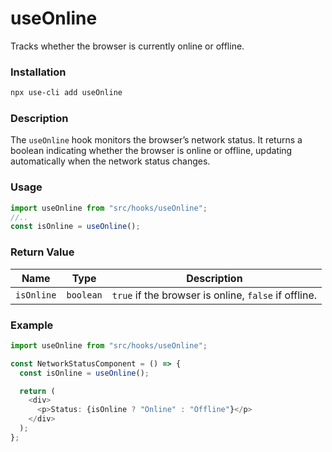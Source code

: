 # useOnline

Tracks whether the browser is currently online or offline.

### Installation

```bash
npx use-cli add useOnline
```

### Description

The `useOnline` hook monitors the browser’s network status. It returns a boolean indicating whether the browser is online or offline, updating automatically when the network status changes.

### Usage

```typescript
import useOnline from "src/hooks/useOnline";
//..
const isOnline = useOnline();
```

### Return Value

| Name       | Type      | Description                                          |
| ---------- | --------- | ---------------------------------------------------- |
| `isOnline` | `boolean` | `true` if the browser is online, `false` if offline. |

### Example

```typescript
import useOnline from "src/hooks/useOnline";

const NetworkStatusComponent = () => {
  const isOnline = useOnline();

  return (
    <div>
      <p>Status: {isOnline ? "Online" : "Offline"}</p>
    </div>
  );
};
```
